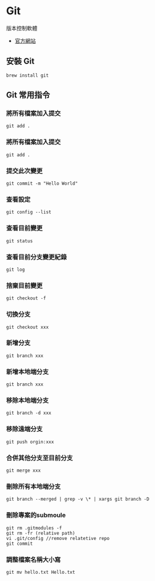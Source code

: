 # Git

版本控制軟體

- [官方網站](https://git-scm.com/)

## 安裝 Git

```
brew install git
```

## Git 常用指令

### 將所有檔案加入提交

```
git add .
```

### 將所有檔案加入提交

```
git add .
```

### 提交此次變更

```
git commit -m "Hello World"
```

### 查看設定

```
git config --list
```

### 查看目前變更

```
git status
```

### 查看目前分支變更紀錄

```
git log
```

### 捨棄目前變更

```
git checkout -f
```

### 切換分支

```
git checkout xxx
```

### 新增分支

```
git branch xxx
```

### 新增本地端分支

```
git branch xxx
```

### 移除本地端分支

```
git branch -d xxx
```

### 移除遠端分支

```
git push orgin:xxx
```

### 合併其他分支至目前分支

```
git merge xxx
```

### 刪除所有本地端分支

```
git branch --merged | grep -v \* | xargs git branch -D 
```


### 刪除專案的submoule

```
git rm .gitmodules -f
git rm -fr (relative path)
vi .git/config //remove relatetive repo
git commit
```

### 調整檔案名稱大小寫

```
git mv hello.txt Hello.txt
```